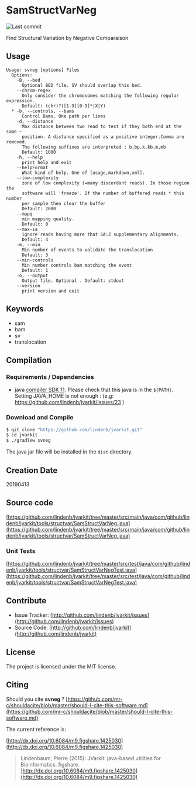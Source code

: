 # SamStructVarNeg

![Last commit](https://img.shields.io/github/last-commit/lindenb/jvarkit.png)

Find Structural Variation by Negative Comparaison


## Usage

```
Usage: svneg [options] Files
  Options:
    -B, --bed
      Optional BED file. SV should overlap this bed.
    --chrom-regex
      Only consider the chromosomes matching the following regular expression.
      Default: (chr)?([1-9][0-9]*|X|Y)
  * -b, --controls, --bams
      Control Bams. One path per lines
    -d, --distance
      Max distance between two read to test if they both end at the same ~ 
      position. A distance specified as a positive integer.Comma are removed. 
      The following suffixes are interpreted : b,bp,k,kb,m,mb
      Default: 1000
    -h, --help
      print help and exit
    --helpFormat
      What kind of help. One of [usage,markdown,xml].
    --low-complexity
      zone of low complexity (=many discordant reads). In those region the 
      software will 'freeze'. If the number of buffered reads * this number 
      per sample then clear the buffer
      Default: 2000
    --mapq
      min mapping quality.
      Default: 0
    --max-sa
      ignore reads having more that SA:Z supplementary alignments.
      Default: 4
    -m, --min
      Min number of events to validate the translocation
      Default: 3
    --min-controls
      Min number controls bam matching the event
      Default: 1
    -o, --output
      Output file. Optional . Default: stdout
    --version
      print version and exit

```


## Keywords

 * sam
 * bam
 * sv
 * translocation


## Compilation

### Requirements / Dependencies

* java [compiler SDK 11](https://jdk.java.net/11/). Please check that this java is in the `${PATH}`. Setting JAVA_HOME is not enough : (e.g: https://github.com/lindenb/jvarkit/issues/23 )


### Download and Compile

```bash
$ git clone "https://github.com/lindenb/jvarkit.git"
$ cd jvarkit
$ ./gradlew svneg
```

The java jar file will be installed in the `dist` directory.


## Creation Date

20190413

## Source code 

[https://github.com/lindenb/jvarkit/tree/master/src/main/java/com/github/lindenb/jvarkit/tools/structvar/SamStructVarNeg.java](https://github.com/lindenb/jvarkit/tree/master/src/main/java/com/github/lindenb/jvarkit/tools/structvar/SamStructVarNeg.java)

### Unit Tests

[https://github.com/lindenb/jvarkit/tree/master/src/test/java/com/github/lindenb/jvarkit/tools/structvar/SamStructVarNegTest.java](https://github.com/lindenb/jvarkit/tree/master/src/test/java/com/github/lindenb/jvarkit/tools/structvar/SamStructVarNegTest.java)


## Contribute

- Issue Tracker: [http://github.com/lindenb/jvarkit/issues](http://github.com/lindenb/jvarkit/issues)
- Source Code: [http://github.com/lindenb/jvarkit](http://github.com/lindenb/jvarkit)

## License

The project is licensed under the MIT license.

## Citing

Should you cite **svneg** ? [https://github.com/mr-c/shouldacite/blob/master/should-I-cite-this-software.md](https://github.com/mr-c/shouldacite/blob/master/should-I-cite-this-software.md)

The current reference is:

[http://dx.doi.org/10.6084/m9.figshare.1425030](http://dx.doi.org/10.6084/m9.figshare.1425030)

> Lindenbaum, Pierre (2015): JVarkit: java-based utilities for Bioinformatics. figshare.
> [http://dx.doi.org/10.6084/m9.figshare.1425030](http://dx.doi.org/10.6084/m9.figshare.1425030)



